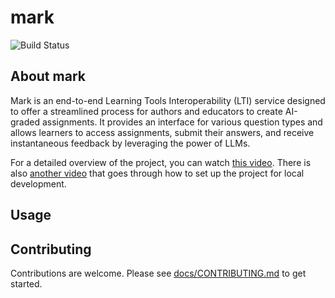 # mark

![Build Status](https://github.com/ibm-skills-network/mark/actions/workflows/release.yml/badge.svg)

## About mark

Mark is an end-to-end Learning Tools Interoperability (LTI) service designed to offer a streamlined process for authors and educators to create AI-graded assignments. It provides an interface for various question types and allows learners to access assignments, submit their answers, and receive instantaneous feedback by leveraging the power of LLMs.

For a detailed overview of the project, you can watch [this video](https://ibm.box.com/s/nja4xlvl13n3rebprukg4zm6870y7xin). There is also [another video](https://ibm.box.com/s/7rzbsidqv2pvghol68vjugo92c92m3kn) that goes through how to set up the project for local development.

## Usage

## Contributing

Contributions are welcome.
Please see [docs/CONTRIBUTING.md](./docs/CONTRIBUTING.md) to get started.
